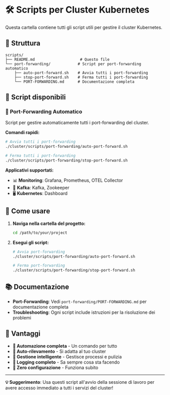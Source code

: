 # 🛠️ Scripts per Cluster Kubernetes

Questa cartella contiene tutti gli script utili per gestire il cluster Kubernetes.

## 📁 Struttura

```
scripts/
├── README.md                    # Questo file
└── port-forwarding/            # Script per port-forwarding automatico
    ├── auto-port-forward.sh    # Avvia tutti i port-forwarding
    ├── stop-port-forward.sh    # Ferma tutti i port-forwarding
    └── PORT-FORWARDING.md      # Documentazione completa
```

## 🚀 Script disponibili

### 📡 **Port-Forwarding Automatico**
Script per gestire automaticamente tutti i port-forwarding del cluster.

**Comandi rapidi:**
```bash
# Avvia tutti i port-forwarding
./cluster/scripts/port-forwarding/auto-port-forward.sh

# Ferma tutti i port-forwarding
./cluster/scripts/port-forwarding/stop-port-forward.sh
```

**Applicativi supportati:**
- 📊 **Monitoring**: Grafana, Prometheus, OTEL Collector
- 📨 **Kafka**: Kafka, Zookeeper
- 🖥️ **Kubernetes**: Dashboard

## 🔧 Come usare

1. **Naviga nella cartella del progetto:**
   ```bash
   cd /path/to/your/project
   ```

2. **Esegui gli script:**
   ```bash
   # Avvia port-forwarding
   ./cluster/scripts/port-forwarding/auto-port-forward.sh
   
   # Ferma port-forwarding
   ./cluster/scripts/port-forwarding/stop-port-forward.sh
   ```

## 📚 Documentazione

- **Port-Forwarding**: Vedi `port-forwarding/PORT-FORWARDING.md` per documentazione completa
- **Troubleshooting**: Ogni script include istruzioni per la risoluzione dei problemi

## 🎯 Vantaggi

- **🚀 Automazione completa** - Un comando per tutto
- **🔄 Auto-rilevamento** - Si adatta al tuo cluster
- **🛑 Gestione intelligente** - Gestisce processi e pulizia
- **📝 Logging completo** - Sa sempre cosa sta facendo
- **🔧 Zero configurazione** - Funziona subito

---

**💡 Suggerimento**: Usa questi script all'avvio della sessione di lavoro per avere accesso immediato a tutti i servizi del cluster! 